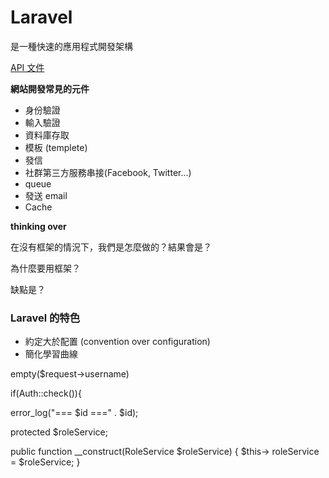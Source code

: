 # Laravel

是一種快速的應用程式開發架構

[API 文件](https://laravel.com/api/5.4/index.html)

**網站開發常見的元件**

* 身份驗證
* 輸入驗證
* 資料庫存取
* 模板 (templete)
* 發信
* 社群第三方服務串接(Facebook, Twitter...)
* queue
* 發送 email
* Cache

**thinking over**

在沒有框架的情況下，我們是怎麼做的？結果會是？ 
<!-- 1. 依照自己喜好，組織專案 -->
<!-- 2. 套自己的喜好選用套件 -->

為什麼要用框架？ 
<!-- 1. 承襲優良的組織架構 -->
<!-- 2. 依靠框架來選擇套件 -->

缺點是？
<!-- 1. 高度依賴框架，若框架走向死亡，專案也就... -->

### Laravel 的特色

* 約定大於配置 (convention over configuration)
* 簡化學習曲線


<!--* [Laravel 5 Fundamentals](https://laracasts.com/series/laravel-5-fundamentals/)-->



empty($request->username)

if(Auth::check()){

error_log("=== $id ===" . $id);

protected $roleService;

public function __construct(RoleService $roleService)
{
    $this-> roleService = $roleService;
}